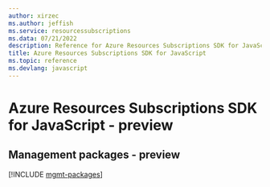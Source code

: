 ```yaml
---
author: xirzec
ms.author: jeffish
ms.service: resourcessubscriptions
ms.data: 07/21/2022
description: Reference for Azure Resources Subscriptions SDK for JavaScript
title: Azure Resources Subscriptions SDK for JavaScript
ms.topic: reference
ms.devlang: javascript
---
```

# Azure Resources Subscriptions SDK for JavaScript - preview

## Management packages - preview
[!INCLUDE [mgmt-packages](resources-subscriptions-mgmt-index.md)]